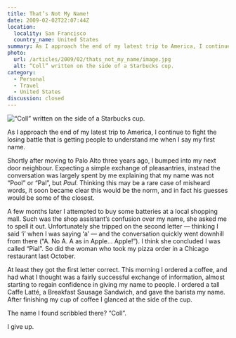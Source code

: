 ```yaml
---
title: That’s Not My Name!
date: 2009-02-02T22:07:44Z
location:
  locality: San Francisco
  country_name: United States
summary: As I approach the end of my latest trip to America, I continue to fight the losing battle that is getting people to understand me when I say my first name.
photo:
  url: /articles/2009/02/thats_not_my_name/image.jpg
  alt: “Coll” written on the side of a Starbucks cup.
category:
  - Personal
  - Travel
  - United States
discussion: closed
---
```

![](image.jpg '“Coll” written on the side of a Starbucks cup.')

As I approach the end of my latest trip to America, I continue to fight the losing battle that is getting people to understand me when I say my first name.

Shortly after moving to Palo Alto three years ago, I bumped into my next door neighbour. Expecting a simple exchange of pleasantries, instead the conversation was largely spent by me explaining that my name was not “Pool” or “Pal”, but *Paul*. Thinking this may be a rare case of misheard words, it soon became clear this would be the norm, and in fact his guesses would be some of the closest.

A few months later I attempted to buy some batteries at a local shopping mall. Such was the shop assistant’s confusion over my name, she asked me to spell it out. Unfortunately she tripped on the second letter — thinking I said ‘i’ when I was saying ‘a’ — and the conversation quickly went downhill from there (“A. No A. A as in Apple… Apple!”). I think she concluded I was called “Pial”. So did the woman who took my pizza order in a Chicago restaurant last October.

At least they got the first letter correct. This morning I ordered a coffee, and had what I thought was a fairly successful exchange of information, almost starting to regain confidence in giving my name to people. I ordered a tall Caffe Latté, a Breakfast Sausage Sandwich, and gave the barista my name. After finishing my cup of coffee I glanced at the side of the cup.

The name I found scribbled there? “Coll”.

I give up.

